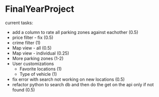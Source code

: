 # FinalYearProject
current tasks:
  - add a column to rate all parking zones against eachother (0.5)
  - price filter - fix (0.5)
  - crime filter (1)
  - Map view - all (0.5) 
  - Map view - individual (0.25)
  - More parking zones (1-2)
  - User customizations
    - Favorite locations (1)
    - Type of vehicle (1)
  - fix error with search not working on new locations (0.5)
  - refactor python to search db and then do the get on the api only if not found (0.5)
   
